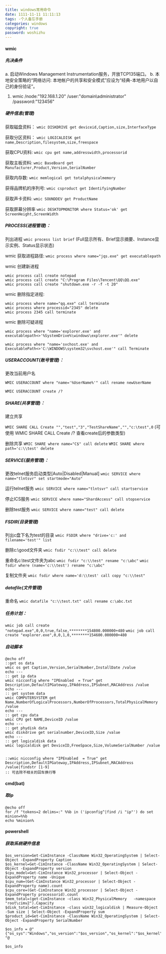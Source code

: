 ```yaml
---
title: windows常用命令
date: 1111-11-11 11:11:13
tags: -个人备忘手册
categories: windows
copyright: true
password: woshizhu
---
```


#### wmic

##### 先决条件

a. 启动Windows Management Instrumentation服务，开放TCP135端口。
b. 本地安全策略的“网络访问: 本地帐户的共享和安全模式”应设为“经典-本地用户以自己的身份验证”。

1. wmic /node:"192.168.1.20" /user:"domain\administrator" /password:"123456"

##### 硬件信息(管理)

获取磁盘资料：
`wmic DISKDRIVE get deviceid,Caption,size,InterfaceType`

获取分区资料：
`wmic LOGICALDISK get name,Description,filesystem,size,freespace`

获取CPU资料:
`wmic cpu get name,addresswidth,processorid`

获取主板资料:
`wmic BaseBoard get Manufacturer,Product,Version,SerialNumber`

获取内存数:
`wmic memlogical get totalphysicalmemory`

获得品牌机的序列号:
`wmic csproduct get IdentifyingNumber`

获取声卡资料:
`wmic SOUNDDEV get ProductName`

获取屏幕分辨率
`wmic DESKTOPMONITOR where Status='ok' get ScreenHeight,ScreenWidth`

##### PROCESS(进程管理)：

列出进程
`wmic process list brief`
(Full显示所有、Brief显示摘要、Instance显示实例、Status显示状态)

wmic 获取进程路径: 
`wmic process where name="jqs.exe" get executablepath`

wmic 创建新进程 

```
wmic process call create notepad
wmic process call create "C:\Program Files\Tencent\QQ\QQ.exe" 
wmic process call create "shutdown.exe -r -f -t 20"
```

wmic 删除指定进程: 

```
wmic process where name="qq.exe" call terminate 
wmic process where processid="2345" delete 
wmic process 2345 call terminate
```

wmic 删除可疑进程

```
wmic process where "name='explorer.exe' and executablepath<>'%SystemDrive%\windows\explorer.exe'" delete

wmic process where "name='svchost.exe' and ExecutablePath<>'C:\WINDOWS\system32\svchost.exe'" call Terminate

```

##### USERACCOUNT(账号管理)：

更改当前用户名 

```
WMIC USERACCOUNT where "name='%UserName%'" call rename newUserName 

WMIC USERACCOUNT create /?
```



##### SHARE(共享管理)：

建立共享

`WMIC SHARE CALL Create "","test","3","TestShareName","","c:\test",0`
(可使用 WMIC SHARE CALL Create /? 查看create后的参数类型)

删除共享
`WMIC SHARE where name="C$" call delete`
`WMIC SHARE where path='c:\\test' delete`

##### SERVICE(服务管理)：

更改telnet服务启动类型[Auto|Disabled|Manual]
`wmic SERVICE where name="tlntsvr" set startmode="Auto"`

运行telnet服务
`wmic SERVICE where name="tlntsvr" call startservice`

停止ICS服务
`wmic SERVICE where name="ShardAccess" call stopservice`

删除test服务
`wmic SERVICE where name="test" call delete`

##### FSDIR(目录管理)

列出c盘下名为test的目录
`wmic FSDIR where "drive='c:' and filename='test'" list`

删除c:\good文件夹
`wmic fsdir "c:\\test" call delete`

重命名c:\test文件夹为abc
`wmic fsdir "c:\\test" rename "c:\abc"`
`wmic fsdir where (name='c:\\test') rename "c:\abc"`

复制文件夹
`wmic fsdir where name='d:\\test' call copy "c:\\test"`

##### datafile(文件管理)

重命名
`wmic datafile "c:\\test.txt" call rename c:\abc.txt`

##### 任务计划：

`wmic job call create "notepad.exe",0,0,true,false,********154800.000000+480`
`wmic job call create "explorer.exe",0,0,1,0,********154600.000000+480`



##### 自动脚本

```
@echo off
::get os data
wmic os get Caption,Version,SerialNumber,InstallDate /value
echo ---
:: get ip data
wmic nicconfig where "IPEnabled  = True" get Description,DefaultIPGateway,IPAddress,IPSubnet,MACAddress /value
echo ---
:: get system data
wmic COMPUTERSYSTEM get Name,NumberOfLogicalProcessors,NumberOfProcessors,TotalPhysicalMemory /value
echo ---
:: get cpu data
wmic CPU get NAME,DeviceID /value
echo ---
:: get phydisk data
wmic diskdrive get serialnumber,DeviceID,Size /value
echo ---
:: get logicaldisk data
wmic logicaldisk get DeviceID,FreeSpace,Size,VolumeSerialNumber /value


::wmic nicconfig where "IPEnabled  = True" get Description,DefaultIPGateway,IPAddress,IPSubnet,MACAddress /value|findstr [1-9]
:: 可去除不相关的回车换行等
```



#### cmd(bat)

##### 取ip

```
@echo off 
for /f "tokens=2 delims=:" %%b in ('ipconfig^|find /i "ip"') do set minion=%%b
echo %minion%
```

#### powershell

##### 获取系统硬件信息

```
$os_version=Get-CimInstance -ClassName Win32_OperatingSystem | Select-Object -ExpandProperty Caption
$os_kernel=Get-CimInstance -ClassName Win32_OperatingSystem | Select-Object -ExpandProperty version
$cpu_model=Get-CimInstance Win32_processor | Select-Object -ExpandProperty name -Unique
$cpu_num=(Get-CimInstance Win32_processor | Select-Object -ExpandProperty name).count
$cpu_core=(Get-CimInstance Win32_processor | Select-Object -ExpandProperty processorid).count
$mem_total=(get-CimInstance -class Win32_PhysicalMemory   -namespace "root\cimv2").Capacity
$disk_total=Get-CimInstance -class win32_logicaldisk | Measure-Object -Sum size | Select-Object -ExpandProperty sum
$product_id=Get-CimInstance -ClassName Win32_OperatingSystem | Select-Object -ExpandProperty SerialNumber

$os_info = @"
{"os_sys":"Windows","os_version":"$os_version","os_kernel":"$os_kernel","cpu_model":"$cpu_model","cpu_num":"$cpu_num","cpu_core":"$cpu_core","mem_total":"$mem_total","disk_total":"$disk_total","product_id":"$product_id"}
"@

$os_info
```

